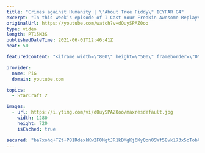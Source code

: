 ```yaml
---
title: "Crimes against Humanity | \"About Tree Fiddy\" ICYFAR G4"
excerpt: "In this week’s episode of I Cast Your Freakin Awesome Replays (ICYFAR) players sent in their replays where they harassed with about 350 minerals worth of units.  NEW ICYFAR CHALLENGE: \"Interpretive Dance\" - type your favourite song or music genre in chat at the start of the game and then show us your"
originalUrl: https://youtube.com/watch?v=dOuySPAZ0oo
type: video
length: PT15M3S
publishedDateTime: 2021-06-01T12:46:41Z
heat: 50

featuredContent: "<iframe width=\"800\" height=\"500\" frameborder=\"0\" src=\"https://www.youtube.com/embed/dOuySPAZ0oo\" allow=\"accelerometer; autoplay; encrypted-media; gyroscope; picture-in-picture\" allowfullscreen></iframe>"

provider:
  name: PiG
  domain: youtube.com

topics:
  - StarCraft 2

images:
  - url: https://i.ytimg.com/vi/dOuySPAZ0oo/maxresdefault.jpg
    width: 1280
    height: 720
    isCached: true

secured: "ba7xohq+TZt+P81RdexkKw2F0MgtJR1kDMgKj6KyQon0SWf58vk173x5oTobXkwoh5eXMiNct1c0Ja0og2iClaGMz0KFqFiUprUISdFK53m3drxb5SfIyM0kbtbIgW39sFd79hBtgh4w13/5rXwNF51cv+W9mQLyzgUqi5zEVWhFt5hBgPz5reOrdYE2oF9Qynj/eOUW8GIDbtrC2XRXSuSwSt5+dfu9Dzd1XO6VB3FlvjmHyft/JV44MkLO8MxQaqZTBhEMWeqsayYBxwh5nOzYEtBKYvLQsaVNcD6QwE88KcasENQEytXliOUXe0nGXtblwF5nkZmcr0wFDtuvgq24uzDaNK9DJ8jaauAVjRKg1d/tz5RXSD7kJf/8KUXr5EF0ZTzoxKyBDt2SLvYWtFvO4E5IIfRUoCCAVyg6vR0=;4TmdX1PRGPojmqbWdTw4xA=="
---
```


